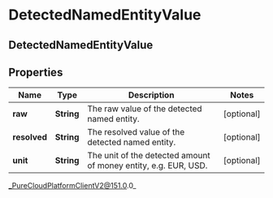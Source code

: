 # DetectedNamedEntityValue

## DetectedNamedEntityValue

## Properties

|Name | Type | Description | Notes|
|------------ | ------------- | ------------- | -------------|
| **raw** | **String** | The raw value of the detected named entity. | [optional] |
| **resolved** | **String** | The resolved value of the detected named entity. | [optional] |
| **unit** | **String** | The unit of the detected amount of money entity, e.g. EUR, USD. | [optional] |



_PureCloudPlatformClientV2@151.0.0_
